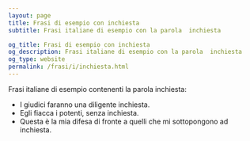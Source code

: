 ```yaml
---
layout: page
title: Frasi di esempio con inchiesta 
subtitle: Frasi italiane di esempio con la parola  inchiesta

og_title: Frasi di esempio con inchiesta 
og_description: Frasi italiane di esempio con la parola  inchiesta
og_type: website
permalink: /frasi/i/inchiesta.html
---
```


Frasi italiane di esempio contenenti la parola inchiesta:


- I giudici faranno una diligente inchiesta.
- Egli fiacca i potenti, senza inchiesta.
- Questa è la mia difesa di fronte a quelli che mi sottopongono ad inchiesta.

